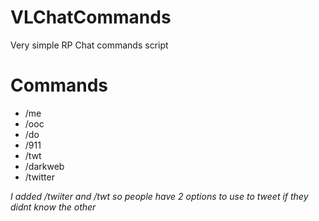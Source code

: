 # VLChatCommands
 
Very simple RP Chat commands script

# Commands
- /me
- /ooc
- /do
- /911
- /twt
- /darkweb
- /twitter

*I added /twiiter and /twt so people have 2 options to use to tweet if they didnt know the other*

